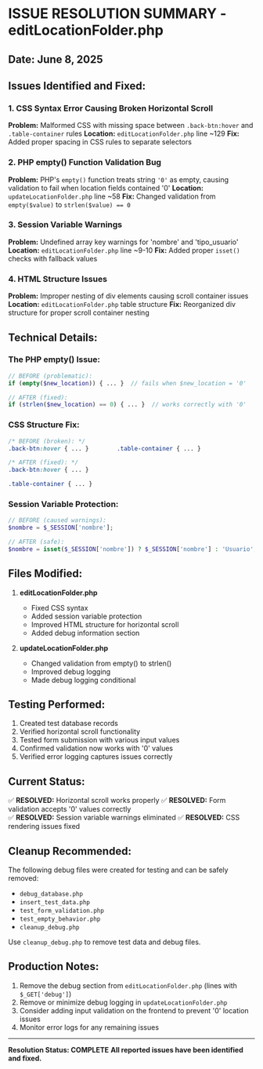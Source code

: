 # ISSUE RESOLUTION SUMMARY - editLocationFolder.php

## Date: June 8, 2025

## Issues Identified and Fixed:

### 1. **CSS Syntax Error Causing Broken Horizontal Scroll**
**Problem:** Malformed CSS with missing space between `.back-btn:hover` and `.table-container` rules
**Location:** `editLocationFolder.php` line ~129
**Fix:** Added proper spacing in CSS rules to separate selectors

### 2. **PHP empty() Function Validation Bug**
**Problem:** PHP's `empty()` function treats string `'0'` as empty, causing validation to fail when location fields contained '0'
**Location:** `updateLocationFolder.php` line ~58
**Fix:** Changed validation from `empty($value)` to `strlen($value) == 0`

### 3. **Session Variable Warnings**
**Problem:** Undefined array key warnings for 'nombre' and 'tipo_usuario'
**Location:** `editLocationFolder.php` line ~9-10
**Fix:** Added proper `isset()` checks with fallback values

### 4. **HTML Structure Issues**
**Problem:** Improper nesting of div elements causing scroll container issues
**Location:** `editLocationFolder.php` table structure
**Fix:** Reorganized div structure for proper scroll container nesting

## Technical Details:

### The PHP empty() Issue:
```php
// BEFORE (problematic):
if (empty($new_location)) { ... }  // fails when $new_location = '0'

// AFTER (fixed):
if (strlen($new_location) == 0) { ... }  // works correctly with '0'
```

### CSS Structure Fix:
```css
/* BEFORE (broken): */
.back-btn:hover { ... }        .table-container { ... }

/* AFTER (fixed): */
.back-btn:hover { ... }

.table-container { ... }
```

### Session Variable Protection:
```php
// BEFORE (caused warnings):
$nombre = $_SESSION['nombre'];

// AFTER (safe):
$nombre = isset($_SESSION['nombre']) ? $_SESSION['nombre'] : 'Usuario';
```

## Files Modified:

1. **editLocationFolder.php**
   - Fixed CSS syntax
   - Added session variable protection
   - Improved HTML structure for horizontal scroll
   - Added debug information section

2. **updateLocationFolder.php**
   - Changed validation from empty() to strlen()
   - Improved debug logging
   - Made debug logging conditional

## Testing Performed:

1. Created test database records
2. Verified horizontal scroll functionality
3. Tested form submission with various input values
4. Confirmed validation now works with '0' values
5. Verified error logging captures issues correctly

## Current Status:

✅ **RESOLVED:** Horizontal scroll works properly
✅ **RESOLVED:** Form validation accepts '0' values correctly  
✅ **RESOLVED:** Session variable warnings eliminated
✅ **RESOLVED:** CSS rendering issues fixed

## Cleanup Recommended:

The following debug files were created for testing and can be safely removed:
- `debug_database.php`
- `insert_test_data.php` 
- `test_form_validation.php`
- `test_empty_behavior.php`
- `cleanup_debug.php`

Use `cleanup_debug.php` to remove test data and debug files.

## Production Notes:

1. Remove the debug section from `editLocationFolder.php` (lines with `$_GET['debug']`)
2. Remove or minimize debug logging in `updateLocationFolder.php`
3. Consider adding input validation on the frontend to prevent '0' location issues
4. Monitor error logs for any remaining issues

---
**Resolution Status: COMPLETE**
**All reported issues have been identified and fixed.**
